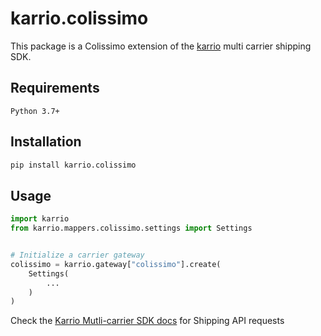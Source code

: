 
# karrio.colissimo

This package is a Colissimo extension of the [karrio](https://pypi.org/project/karrio) multi carrier shipping SDK.

## Requirements

`Python 3.7+`

## Installation

```bash
pip install karrio.colissimo
```

## Usage

```python
import karrio
from karrio.mappers.colissimo.settings import Settings


# Initialize a carrier gateway
colissimo = karrio.gateway["colissimo"].create(
    Settings(
        ...
    )
)
```

Check the [Karrio Mutli-carrier SDK docs](https://docs.karrio.io) for Shipping API requests

